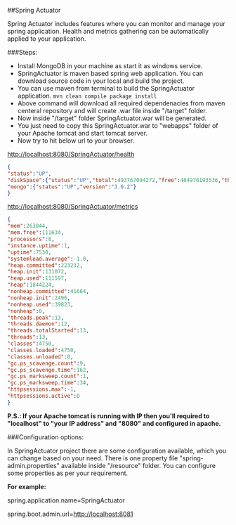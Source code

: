 ##Spring Actuator

Spring Actuator includes features where you can monitor and manage your spring application. Health and metrics gathering can be automatically applied to your application.

###Steps:
- Install MongoDB in your machine as start it as windows service.
- SpringActuator is maven based spring web application. You can download source code in your local and build the project.
- You can use maven from terminal to build the SpringActuator application.
  `mvn clean compile package install`
- Above command will download all required dependenacies from maven centeral repository and will create .war file inside "/target" folder.
- Now inside "/target" folder SpringActuator.war will be generated.
- You just need to copy this SpringActuator.war to "webapps" folder of your Apache tomcat and start tomcat server.
- Now try to hit below url to your browser.

[http://localhost:8080/SpringActuator/health](http://localhost:8080/SpringActuator/health)

```json
{
"status":"UP",
"diskSpace":{"status":"UP","total":493767094272,"free":404976193536,"threshold":10485760},
"mongo":{"status":"UP","version":"3.0.2"}
}
```

[http://localhost:8080/SpringActuator/metrics](http://localhost:8080/SpringActuator/metrics)

```json
{
"mem":263044,
"mem.free":111634,
"processors":8,
"instance.uptime":1,
"uptime":7530,
"systemload.average":-1.0,
"heap.committed":223232,
"heap.init":131072,
"heap.used":111597,
"heap":1844224,
"nonheap.committed":41664,
"nonheap.init":2496,
"nonheap.used":39823,
"nonheap":0,
"threads.peak":13,
"threads.daemon":12,
"threads.totalStarted":13,
"threads":13,
"classes":4750,
"classes.loaded":4750,
"classes.unloaded":0,
"gc.ps_scavenge.count":9,
"gc.ps_scavenge.time":162,
"gc.ps_marksweep.count":1,
"gc.ps_marksweep.time":34,
"httpsessions.max":-1,
"httpsessions.active":0
}
```

	
	
**P.S.: If your Apache tomcat is running with IP then you'll required to "localhost" to "your IP address" and "8080" and configured in apache.**
	
###Configuration options:

In SpringActuator project there are some configuration available, which you can change based on your need. There is one property file "spring-admin.properties" available inside "/resource" folder. You can configure some properties as per your requirement. 

**For example:**

spring.application.name=SpringActuator

spring.boot.admin.url=[http://localhost:8081](http://localhost:8081)
	
	

